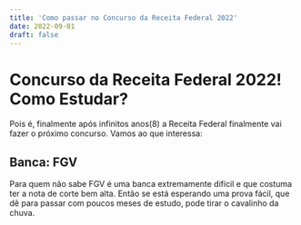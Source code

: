 ```yaml
---
title: 'Como passar no Concurso da Receita Federal 2022' 
date: 2022-09-01
draft: false
---
```


# Concurso da Receita Federal 2022! Como Estudar?
Pois é, finalmente após infinitos anos(8) a Receita Federal finalmente vai fazer o próximo concurso.
Vamos ao que interessa:

## Banca: FGV
Para quem não sabe FGV é uma banca extremamente difícil e que costuma ter a nota de corte bem alta. Então se está esperando uma prova fácil, que dê para passar com poucos meses de estudo, pode tirar o cavalinho da chuva.


